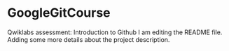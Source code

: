 # GoogleGitCourse
Qwiklabs assessment: Introduction to Github
I am editing the README file. Adding some more details about the project description.
